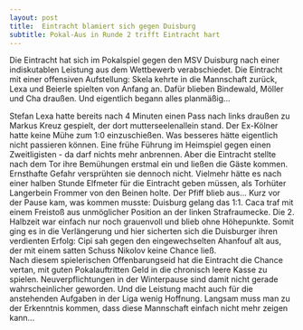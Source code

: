 ```yaml
---
layout: post
title:  Eintracht blamiert sich gegen Duisburg
subtitle: Pokal-Aus in Runde 2 trifft Eintracht hart
---
```


Die Eintracht hat sich im Pokalspiel gegen den MSV Duisburg nach einer indiskutablen Leistung aus dem Wettbewerb verabschiedet. Die Eintracht mit einer offensiven Aufstellung: Skela kehrte in die Mannschaft zurück, Lexa und Beierle spielten von Anfang an. Dafür blieben Bindewald, Möller und Cha draußen. Und eigentlich begann alles planmäßig...

Stefan Lexa hatte bereits nach 4 Minuten einen Pass nach links draußen zu Markus Kreuz gespielt, der dort mutterseelenallein stand. Der Ex-Kölner hatte keine Mühe zum 1:0 einzuschießen. Was besseres hätte eigentlich nicht passieren können. Eine frühe Führung im Heimspiel gegen einen Zweitligisten - da darf nichts mehr anbrennen. Aber die Eintracht stellte nach dem Tor ihre Bemühungen erstmal ein und ließen die Gäste kommen. Ernsthafte Gefahr versprühten sie dennoch nicht. Vielmehr hätte es nach einer halben Stunde Elfmeter für die Eintracht geben müssen, als Torhüter Langerbein Frommer von den Beinen holte. Der Pfiff blieb aus... Kurz vor der Pause kam, was kommen musste: Duisburg gelang das 1:1. Caca traf mit einem Freistoß aus unmöglicher Position an der linken Strafraumecke. Die 2. Halbzeit war einfach nur noch grauenvoll und blieb ohne Höhepunkte. Somit ging es in die Verlängerung und hier sicherten sich die Duisburger ihren verdienten Erfolg: Cipi sah gegen den eingewechselten Ahanfouf alt aus, der mit einem satten Schuss Nikolov keine Chance ließ.  
Nach diesem spielerischen Offenbarungseid hat die Eintracht die Chance vertan, mit guten Pokalauftritten Geld in die chronisch leere Kasse zu spielen. Neuverpflichtungen in der Winterpause sind damit nicht gerade wahrscheinlicher geworden. Und die Leistung macht auch für die anstehenden Aufgaben in der Liga wenig Hoffnung. Langsam muss man zu der Erkenntnis kommen, dass diese Mannschaft einfach nicht mehr zeigen kann...
